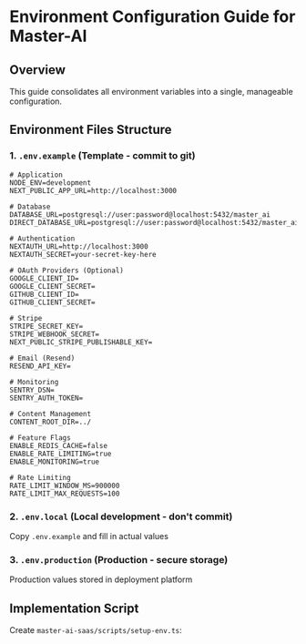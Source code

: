 # Environment Configuration Guide for Master-AI

## Overview
This guide consolidates all environment variables into a single, manageable configuration.

## Environment Files Structure

### 1. `.env.example` (Template - commit to git)
```env
# Application
NODE_ENV=development
NEXT_PUBLIC_APP_URL=http://localhost:3000

# Database
DATABASE_URL=postgresql://user:password@localhost:5432/master_ai
DIRECT_DATABASE_URL=postgresql://user:password@localhost:5432/master_ai

# Authentication
NEXTAUTH_URL=http://localhost:3000
NEXTAUTH_SECRET=your-secret-key-here

# OAuth Providers (Optional)
GOOGLE_CLIENT_ID=
GOOGLE_CLIENT_SECRET=
GITHUB_CLIENT_ID=
GITHUB_CLIENT_SECRET=

# Stripe
STRIPE_SECRET_KEY=
STRIPE_WEBHOOK_SECRET=
NEXT_PUBLIC_STRIPE_PUBLISHABLE_KEY=

# Email (Resend)
RESEND_API_KEY=

# Monitoring
SENTRY_DSN=
SENTRY_AUTH_TOKEN=

# Content Management
CONTENT_ROOT_DIR=../

# Feature Flags
ENABLE_REDIS_CACHE=false
ENABLE_RATE_LIMITING=true
ENABLE_MONITORING=true

# Rate Limiting
RATE_LIMIT_WINDOW_MS=900000
RATE_LIMIT_MAX_REQUESTS=100
```

### 2. `.env.local` (Local development - don't commit)
Copy `.env.example` and fill in actual values

### 3. `.env.production` (Production - secure storage)
Production values stored in deployment platform

## Implementation Script

Create `master-ai-saas/scripts/setup-env.ts`:
